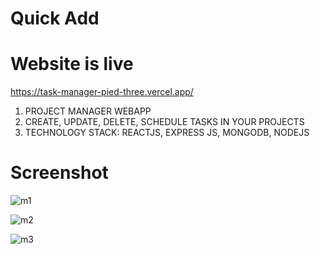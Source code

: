 # Quick Add

# Website is live

https://task-manager-pied-three.vercel.app/

1. PROJECT MANAGER WEBAPP
2. CREATE, UPDATE, DELETE, SCHEDULE TASKS IN YOUR
   PROJECTS
3. TECHNOLOGY STACK: REACTJS, EXPRESS JS, MONGODB,
   NODEJS


# Screenshot

![m1](https://user-images.githubusercontent.com/89345567/213673854-0804b5c2-117d-4035-baa4-bbb1f123a13a.JPG)

![m2](https://user-images.githubusercontent.com/89345567/213673888-24dfc13c-3571-4f18-a990-4c4f60a26c3b.JPG)

![m3](https://user-images.githubusercontent.com/89345567/213673906-b7ee3072-5e0c-4b57-a617-3dde67332126.JPG)

